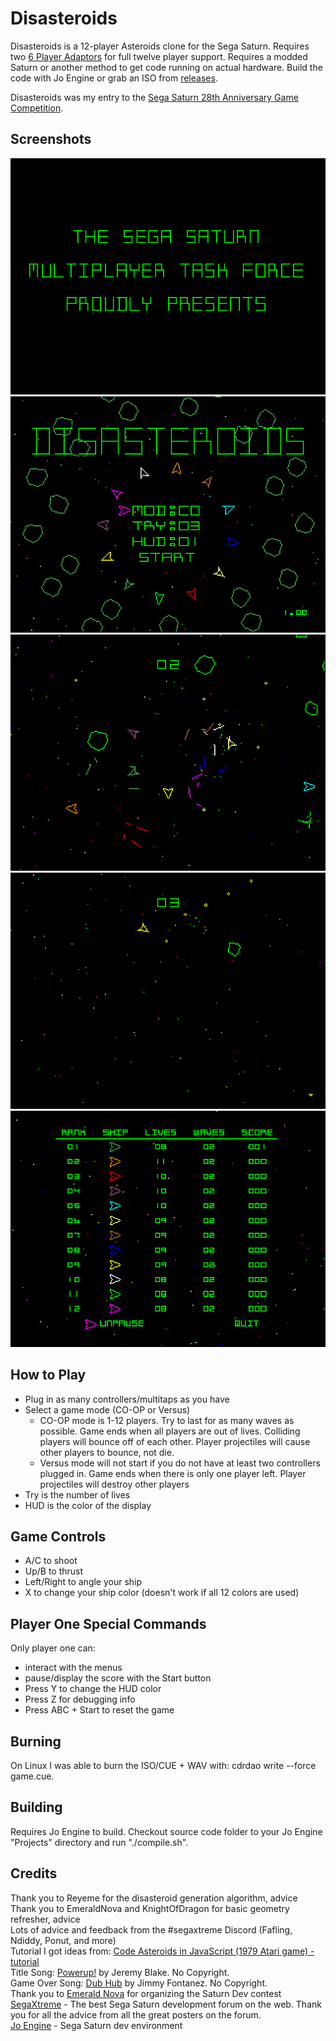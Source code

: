 # Disasteroids
Disasteroids is a 12-player Asteroids clone for the Sega Saturn. Requires two [6 Player Adaptors](https://segaretro.org/Saturn_6_Player_Adaptor) for full twelve player support. Requires a modded Saturn or another method to get code running on actual hardware. Build the code with Jo Engine or grab an ISO from [releases](https://github.com/slinga-homebrew/Disasteroids/releases).  

Disasteroids was my entry to the [Sega Saturn 28th Anniversary Game Competition](https://segaxtreme.net/threads/sega-saturn-28th-anniversary-game-competition.25278/).  

## Screenshots
![Sega Saturn Multiplayer Task Force](screenshots/ssmtf.png)
![Twelve Snakes Title](screenshots/title.png)
![Multiplayer](screenshots/gameplay.png)
![Solo](screenshots/solo.png)
![Score](screenshots/score.png)

## How to Play
* Plug in as many controllers/multitaps as you have  
* Select a game mode (CO-OP or Versus)  
  * CO-OP mode is 1-12 players. Try to last for as many waves as possible. Game ends when all players are out of lives. Colliding players will bounce off of each other. Player projectiles will cause other players to bounce, not die.  
  * Versus mode will not start if you do not have at least two controllers plugged in. Game ends when there is only one player left. Player projectiles will destroy other players  
* Try is the number of lives  
* HUD is the color of the display  

## Game Controls
* A/C to shoot
* Up/B to thrust
* Left/Right to angle your ship
* X to change your ship color (doesn't work if all 12 colors are used)

## Player One Special Commands
Only player one can:  
* interact with the menus  
* pause/display the score with the Start button  
* Press Y to change the HUD color  
* Press Z for debugging info  
* Press ABC + Start to reset the game   

## Burning
On Linux I was able to burn the ISO/CUE + WAV with: cdrdao write --force game.cue.   

## Building
Requires Jo Engine to build. Checkout source code folder to your Jo Engine "Projects" directory and run "./compile.sh".   
 
## Credits
Thank you to Reyeme for the disasteroid generation algorithm, advice   
Thank you to EmeraldNova and KnightOfDragon for basic geometry refresher, advice   
Lots of advice and feedback from the #segaxtreme Discord (Fafling, Ndiddy, Ponut, and more)   
Tutorial I got ideas from: [Code Asteroids in JavaScript (1979 Atari game) - tutorial](https://www.youtube.com/watch?v=H9CSWMxJx84
)   
Title Song: [Powerup!](https://www.youtube.com/watch?v=l7SwiFWOQqM) by Jeremy Blake. No Copyright.  
Game Over Song: [Dub Hub](https://www.youtube.com/watch?v=in8hEbX9mM8) by Jimmy Fontanez. No Copyright.  
Thank you to [Emerald Nova](www.emeraldnova.com) for organizing the Saturn Dev contest  
[SegaXtreme](http://www.segaxtreme.net/) - The best Sega Saturn development forum on the web. Thank you for all the advice from all the great posters on the forum.  
[Jo Engine](https://github.com/johannes-fetz/joengine) - Sega Saturn dev environment

